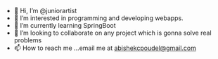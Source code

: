 - 👋 Hi, I’m @juniorartist
- 👀 I’m interested in programming and developing webapps.
- 🌱 I’m currently learning SpringBoot
- 💞️ I’m looking to collaborate on any project which is gonna solve real problems
- 📫 How to reach me ...email me at abishekcpoudel@gmail.com

<!---
juniorartist/juniorartist is a ✨ special ✨ repository because its `README.md` (this file) appears on your GitHub profile.
You can click the Preview link to take a look at your changes.
--->
